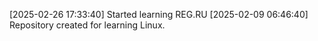 [2025-02-26 17:33:40] Started learning REG.RU
[2025-02-09 06:46:40] Repository created for learning Linux.